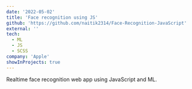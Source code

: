 ```yaml
---
date: '2022-05-02'
title: 'Face recognition using JS'
github: 'https://github.com/naitik2314/Face-Recognition-JavaScript'
external: ''
tech:
  - ML
  - JS
  - SCSS
company: 'Apple'
showInProjects: true
---
```


Realtime face recognition web app using JavaScript and ML.